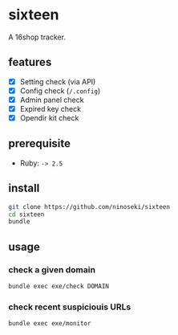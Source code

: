 # sixteen

A 16shop tracker.

## features

- [x] Setting check (via API)
- [x] Config check (`/.config`)
- [x] Admin panel check
- [x] Expired key check
- [x] Opendir kit check

## prerequisite

- Ruby: `-> 2.5`

## install

```sh
git clone https://github.com/ninoseki/sixteen
cd sixteen
bundle
```

## usage

### check a given domain

```sh
bundle exec exe/check DOMAIN
```

### check recent suspiciouis URLs

```sh
bundle exec exe/monitor
```
